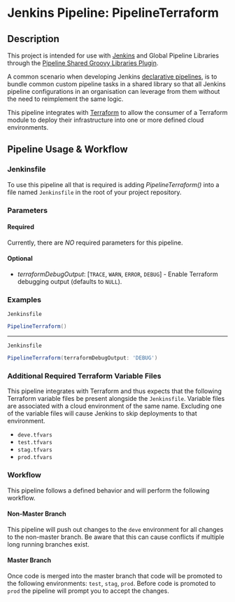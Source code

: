 # Jenkins Pipeline: PipelineTerraform

## Description

This project is intended for use with [Jenkins](https://jenkins.io/) and Global Pipeline Libraries through the
[Pipeline Shared Groovy Libraries Plugin](https://wiki.jenkins.io/display/JENKINS/Pipeline+Shared+Groovy+Libraries+Plugin).

A common scenario when developing Jenkins [declarative pipelines](https://jenkins.io/doc/book/pipeline/syntax/), is
to bundle common custom pipeline tasks in a shared library so that all Jenkins pipeline configurations in an organisation
can leverage from them without the need to reimplement the same logic.

This pipeline integrates with [Terraform](https://www.terraform.io/docs/index.html) to allow the consumer of a
Terraform module to deploy their infrastructure into one or more defined cloud environments.

## Pipeline Usage & Workflow

### Jenkinsfile

To use this pipeline all that is required is adding _PipelineTerraform()_ into a file named `Jenkinsfile` in the root
of your project repository.

### Parameters

#### Required

Currently, there are _NO_ required parameters for this pipeline.

#### Optional

* _terraformDebugOutput_: [`TRACE`, `WARN`, `ERROR`, `DEBUG`] - Enable Terraform debugging output (defaults to `NULL`).

### Examples

`Jenkinsfile`

```groovy
PipelineTerraform()
```

---

`Jenkinsfile`

```groovy
PipelineTerraform(terraformDebugOutput: 'DEBUG')
```

### Additional Required Terraform Variable Files

This pipeline integrates with Terraform and thus expects that the following Terraform variable files be present
alongside the `Jenkinsfile`. Variable files are associated with a cloud environment of the same name. Excluding one
of the variable files will cause Jenkins to skip deployments to that environment.

* `deve.tfvars`
* `test.tfvars`
* `stag.tfvars`
* `prod.tfvars`

### Workflow

This pipeline follows a defined behavior and will perform the following workflow.

#### Non-Master Branch

This pipeline will push out changes to the `deve` environment for all changes to the non-master branch. Be aware that
this can cause conflicts if multiple long running branches exist.

#### Master Branch

Once code is merged into the master branch that code will be promoted to the following environments: `test`, `stag`, `prod`.
Before code is promoted to `prod` the pipeline will prompt you to accept the changes.
